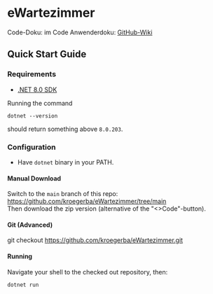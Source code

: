 # eWartezimmer  
Code-Doku: im Code 
Anwenderdoku: [GitHub-Wiki](https://github.com/kroegerba/eWartezimmer/wiki)  

## Quick Start Guide
### Requirements  
- [.NET 8.0 SDK](https://dotnet.microsoft.com/en-us/download/dotnet/8.0)  
  
Running the command  
```  
dotnet --version  
```  
should return something above `8.0.203`.  
### Configuration  
- Have `dotnet` binary in your PATH.  

#### Manual Download  
Switch to the `main` branch of this repo: https://github.com/kroegerba/eWartezimmer/tree/main  
Then download the zip version (alternative of the "<>Code"-button).  
  
#### Git (Advanced)
git checkout https://github.com/kroegerba/eWartezimmer.git



#### Running  
Navigate your shell to the checked out repository, then:  
```  
dotnet run  
```  
  
